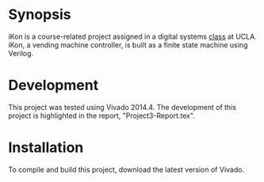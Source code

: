 # Synopsis 

iKon is a course-related project assigned in a digital systems <a href="https://sa.ucla.edu/ro/Public/SOC/Results/ClassDetail?term_cd=15S&subj_area_cd=COM%20SCI&crs_catlg_no=0051A%20M%20&class_id=187154200&class_no=%20001%20%20" target="_blank" title="COM SCI M51A">class</a> at UCLA. iKon, a vending machine controller, is built as a finite state machine using Verilog. 

# Development 

This project was tested using Vivado 2014.4. The development of this project is highlighted in the report, "Project3-Report.tex". 

# Installation

To compile and build this project, download the latest version of Vivado.

